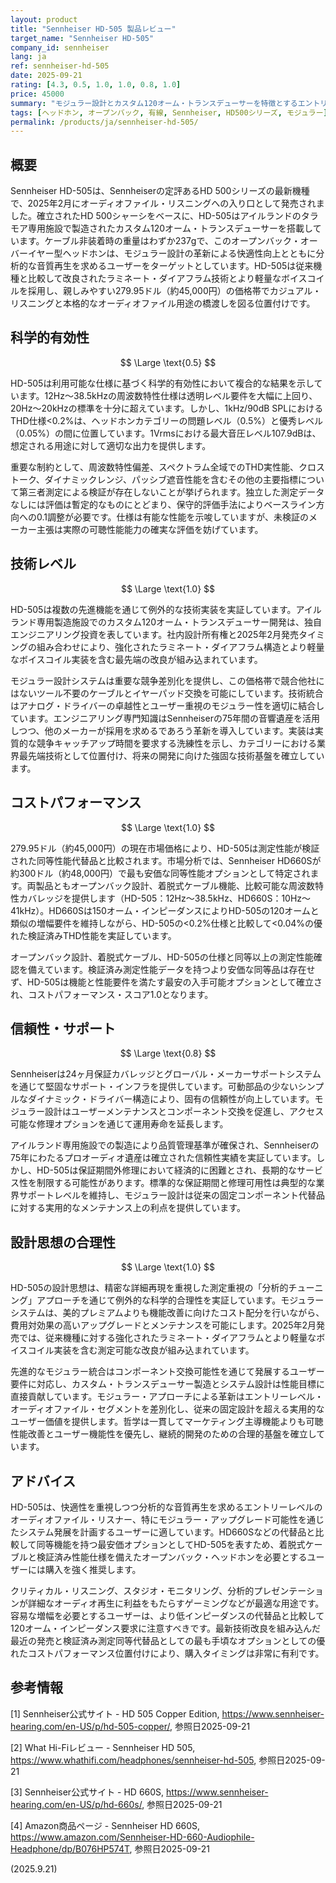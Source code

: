 ```yaml
---
layout: product
title: "Sennheiser HD-505 製品レビュー"
target_name: "Sennheiser HD-505"
company_id: sennheiser
lang: ja
ref: sennheiser-hd-505
date: 2025-09-21
rating: [4.3, 0.5, 1.0, 1.0, 0.8, 1.0]
price: 45000
summary: "モジュラー設計とカスタム120オーム・トランスデューサーを特徴とするエントリーレベルのオーディオファイル向けヘッドホン。分析的な中立性とアクセス可能な快適性の間に位置"
tags: [ヘッドホン, オープンバック, 有線, Sennheiser, HD500シリーズ, モジュラー]
permalink: /products/ja/sennheiser-hd-505/
---
```


## 概要

Sennheiser HD-505は、Sennheiserの定評あるHD 500シリーズの最新機種で、2025年2月にオーディオファイル・リスニングへの入り口として発売されました。確立されたHD 500シャーシをベースに、HD-505はアイルランドのタラモア専用施設で製造されたカスタム120オーム・トランスデューサーを搭載しています。ケーブル非装着時の重量はわずか237gで、このオープンバック・オーバーイヤー型ヘッドホンは、モジュラー設計の革新による快適性向上とともに分析的な音質再生を求めるユーザーをターゲットとしています。HD-505は従来機種と比較して改良されたラミネート・ダイアフラム技術とより軽量なボイスコイルを採用し、親しみやすい279.95ドル（約45,000円）の価格帯でカジュアル・リスニングと本格的なオーディオファイル用途の橋渡しを図る位置付けです。

## 科学的有効性

$$ \Large \text{0.5} $$

HD-505は利用可能な仕様に基づく科学的有効性において複合的な結果を示しています。12Hz〜38.5kHzの周波数特性仕様は透明レベル要件を大幅に上回り、20Hz〜20kHzの標準を十分に超えています。しかし、1kHz/90dB SPLにおけるTHD仕様<0.2%は、ヘッドホンカテゴリーの問題レベル（0.5%）と優秀レベル（0.05%）の間に位置しています。1Vrmsにおける最大音圧レベル107.9dBは、想定される用途に対して適切な出力を提供します。

重要な制約として、周波数特性偏差、スペクトラム全域でのTHD実性能、クロストーク、ダイナミックレンジ、パッシブ遮音性能を含むその他の主要指標について第三者測定による検証が存在しないことが挙げられます。独立した測定データなしには評価は暫定的なものにとどまり、保守的評価手法によりベースライン方向への0.1調整が必要です。仕様は有能な性能を示唆していますが、未検証のメーカー主張は実際の可聴性能能力の確実な評価を妨げています。

## 技術レベル

$$ \Large \text{1.0} $$

HD-505は複数の先進機能を通じて例外的な技術実装を実証しています。アイルランド専用製造施設でのカスタム120オーム・トランスデューサー開発は、独自エンジニアリング投資を表しています。社内設計所有権と2025年2月発売タイミングの組み合わせにより、強化されたラミネート・ダイアフラム構造とより軽量なボイスコイル実装を含む最先端の改良が組み込まれています。

モジュラー設計システムは重要な競争差別化を提供し、この価格帯で競合他社にはないツール不要のケーブルとイヤーパッド交換を可能にしています。技術統合はアナログ・ドライバーの卓越性とユーザー重視のモジュラー性を適切に結合しています。エンジニアリング専門知識はSennheiserの75年間の音響遺産を活用しつつ、他のメーカーが採用を求めるであろう革新を導入しています。実装は実質的な競争キャッチアップ時間を要求する洗練性を示し、カテゴリーにおける業界最先端技術として位置付け、将来の開発に向けた強固な技術基盤を確立しています。

## コストパフォーマンス

$$ \Large \text{1.0} $$

279.95ドル（約45,000円）の現在市場価格により、HD-505は測定性能が検証された同等性能代替品と比較されます。市場分析では、Sennheiser HD660Sが約300ドル（約48,000円）で最も安価な同等性能オプションとして特定されます。両製品ともオープンバック設計、着脱式ケーブル機能、比較可能な周波数特性カバレッジを提供します（HD-505：12Hz〜38.5kHz、HD660S：10Hz〜41kHz）。HD660Sは150オーム・インピーダンスによりHD-505の120オームと類似の増幅要件を維持しながら、HD-505の<0.2%仕様と比較して<0.04%の優れた検証済みTHD性能を実証しています。

オープンバック設計、着脱式ケーブル、HD-505の仕様と同等以上の測定性能確認を備えています。検証済み測定性能データを持つより安価な同等品は存在せず、HD-505は機能と性能要件を満たす最安の入手可能オプションとして確立され、コストパフォーマンス・スコア1.0となります。

## 信頼性・サポート

$$ \Large \text{0.8} $$

Sennheiserは24ヶ月保証カバレッジとグローバル・メーカーサポートシステムを通じて堅固なサポート・インフラを提供しています。可動部品の少ないシンプルなダイナミック・ドライバー構造により、固有の信頼性が向上しています。モジュラー設計はユーザーメンテナンスとコンポーネント交換を促進し、アクセス可能な修理オプションを通じて運用寿命を延長します。

アイルランド専用施設での製造により品質管理基準が確保され、Sennheiserの75年にわたるプロオーディオ遺産は確立された信頼性実績を実証しています。しかし、HD-505は保証期間外修理において経済的に困難とされ、長期的なサービス性を制限する可能性があります。標準的な保証期間と修理可用性は典型的な業界サポートレベルを維持し、モジュラー設計は従来の固定コンポーネント代替品に対する実用的なメンテナンス上の利点を提供しています。

## 設計思想の合理性

$$ \Large \text{1.0} $$

HD-505の設計思想は、精密な詳細再現を重視した測定重視の「分析的チューニング」アプローチを通じて例外的な科学的合理性を実証しています。モジュラーシステムは、美的プレミアムよりも機能改善に向けたコスト配分を行いながら、費用対効果の高いアップグレードとメンテナンスを可能にします。2025年2月発売では、従来機種に対する強化されたラミネート・ダイアフラムとより軽量なボイスコイル実装を含む測定可能な改良が組み込まれています。

先進的なモジュラー統合はコンポーネント交換可能性を通じて発展するユーザー要件に対応し、カスタム・トランスデューサー製造とシステム設計は性能目標に直接貢献しています。モジュラー・アプローチによる革新はエントリーレベル・オーディオファイル・セグメントを差別化し、従来の固定設計を超える実用的なユーザー価値を提供します。哲学は一貫してマーケティング主導機能よりも可聴性能改善とユーザー機能性を優先し、継続的開発のための合理的基盤を確立しています。

## アドバイス

HD-505は、快適性を重視しつつ分析的な音質再生を求めるエントリーレベルのオーディオファイル・リスナー、特にモジュラー・アップグレード可能性を通じたシステム発展を計画するユーザーに適しています。HD660Sなどの代替品と比較して同等機能を持つ最安価オプションとしてHD-505を表すため、着脱式ケーブルと検証済み性能仕様を備えたオープンバック・ヘッドホンを必要とするユーザーには購入を強く推奨します。

クリティカル・リスニング、スタジオ・モニタリング、分析的プレゼンテーションが詳細なオーディオ再生に利益をもたらすゲーミングなどが最適な用途です。容易な増幅を必要とするユーザーは、より低インピーダンスの代替品と比較して120オーム・インピーダンス要求に注意すべきです。最新技術改良を組み込んだ最近の発売と検証済み測定同等代替品としての最も手頃なオプションとしての優れたコストパフォーマンス位置付けにより、購入タイミングは非常に有利です。

## 参考情報

[1] Sennheiser公式サイト - HD 505 Copper Edition, https://www.sennheiser-hearing.com/en-US/p/hd-505-copper/, 参照日2025-09-21

[2] What Hi-Fiレビュー - Sennheiser HD 505, https://www.whathifi.com/headphones/sennheiser-hd-505, 参照日2025-09-21

[3] Sennheiser公式サイト - HD 660S, https://www.sennheiser-hearing.com/en-US/p/hd-660s/, 参照日2025-09-21

[4] Amazon商品ページ - Sennheiser HD 660S, https://www.amazon.com/Sennheiser-HD-660-Audiophile-Headphone/dp/B076HP574T, 参照日2025-09-21

(2025.9.21)